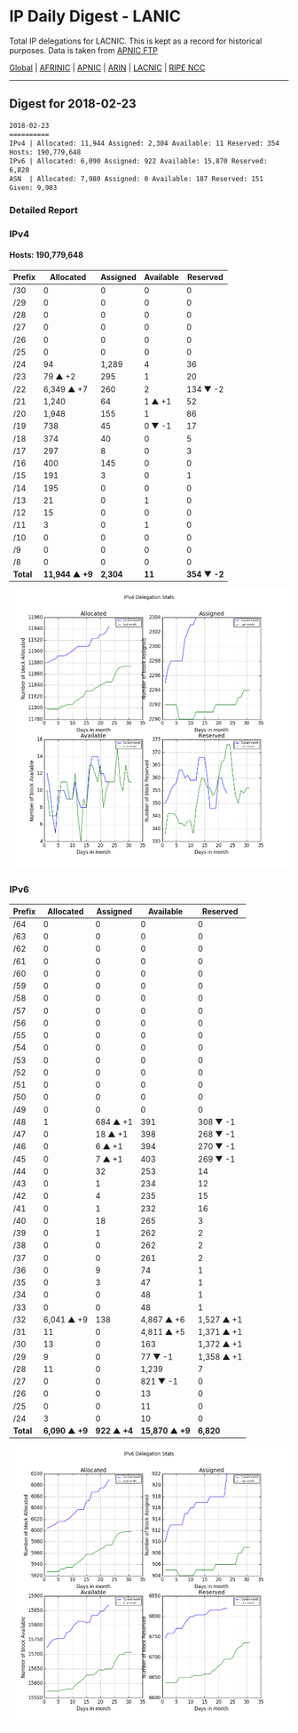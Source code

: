# IP Daily Digest - LANIC

Total IP delegations for LACNIC. This is kept as a record for historical purposes. Data is taken from [APNIC FTP](https://ftp.apnic.net/)

[Global](https://github.com/csmets/IP-Daily-Digest) | [AFRINIC](https://github.com/csmets/IP-Daily-Digest/tree/master/archives/AFRINIC) | [APNIC](https://github.com/csmets/IP-Daily-Digest/tree/master/archives/APNIC) | [ARIN](https://github.com/csmets/IP-Daily-Digest/tree/master/archives/ARIN) | [LACNIC](https://github.com/csmets/IP-Daily-Digest/tree/master/archives/LACNIC) | [RIPE NCC](https://github.com/csmets/IP-Daily-Digest/tree/master/archives/RIPE_NCC)

---

## Digest for 2018-02-23
```
2018-02-23
==========
IPv4 | Allocated: 11,944 Assigned: 2,304 Available: 11 Reserved: 354 Hosts: 190,779,648
IPv6 | Allocated: 6,090 Assigned: 922 Available: 15,870 Reserved: 6,820
ASN  | Allocated: 7,980 Assigned: 0 Available: 187 Reserved: 151 Given: 9,983
```

### Detailed Report

### IPv4

#### Hosts: **190,779,648**

| Prefix | Allocated | Assigned | Available | Reserved |
| ----- | ----- | ----- | ----- | ----- |
| /30 | 0 | 0 | 0 | 0 |
| /29 | 0 | 0 | 0 | 0 |
| /28 | 0 | 0 | 0 | 0 |
| /27 | 0 | 0 | 0 | 0 |
| /26 | 0 | 0 | 0 | 0 |
| /25 | 0 | 0 | 0 | 0 |
| /24 | 94 | 1,289 | 4 | 36 |
| /23 | 79 ▲ +2 | 295 | 1 | 20 |
| /22 | 6,349 ▲ +7 | 260 | 2 | 134 ▼ -2 |
| /21 | 1,240 | 64 | 1 ▲ +1 | 52 |
| /20 | 1,948 | 155 | 1 | 86 |
| /19 | 738 | 45 | 0 ▼ -1 | 17 |
| /18 | 374 | 40 | 0 | 5 |
| /17 | 297 | 8 | 0 | 3 |
| /16 | 400 | 145 | 0 | 0 |
| /15 | 191 | 3 | 0 | 1 |
| /14 | 195 | 0 | 0 | 0 |
| /13 | 21 | 0 | 1 | 0 |
| /12 | 15 | 0 | 0 | 0 |
| /11 | 3 | 0 | 1 | 0 |
| /10 | 0 | 0 | 0 | 0 |
| /9 | 0 | 0 | 0 | 0 |
| /8 | 0 | 0 | 0 | 0 |
| **Total** | **11,944 ▲ +9** | **2,304** | **11** | **354 ▼ -2** |

![ipv4-stats](ipv4-figure.png)

### IPv6

| Prefix | Allocated | Assigned | Available | Reserved |
| ----- | ----- | ----- | ----- | ----- |
| /64 | 0 | 0 | 0 | 0 |
| /63 | 0 | 0 | 0 | 0 |
| /62 | 0 | 0 | 0 | 0 |
| /61 | 0 | 0 | 0 | 0 |
| /60 | 0 | 0 | 0 | 0 |
| /59 | 0 | 0 | 0 | 0 |
| /58 | 0 | 0 | 0 | 0 |
| /57 | 0 | 0 | 0 | 0 |
| /56 | 0 | 0 | 0 | 0 |
| /55 | 0 | 0 | 0 | 0 |
| /54 | 0 | 0 | 0 | 0 |
| /53 | 0 | 0 | 0 | 0 |
| /52 | 0 | 0 | 0 | 0 |
| /51 | 0 | 0 | 0 | 0 |
| /50 | 0 | 0 | 0 | 0 |
| /49 | 0 | 0 | 0 | 0 |
| /48 | 1 | 684 ▲ +1 | 391 | 308 ▼ -1 |
| /47 | 0 | 18 ▲ +1 | 398 | 268 ▼ -1 |
| /46 | 0 | 6 ▲ +1 | 394 | 270 ▼ -1 |
| /45 | 0 | 7 ▲ +1 | 403 | 269 ▼ -1 |
| /44 | 0 | 32 | 253 | 14 |
| /43 | 0 | 1 | 234 | 12 |
| /42 | 0 | 4 | 235 | 15 |
| /41 | 0 | 1 | 232 | 16 |
| /40 | 0 | 18 | 265 | 3 |
| /39 | 0 | 1 | 262 | 2 |
| /38 | 0 | 0 | 262 | 2 |
| /37 | 0 | 0 | 261 | 2 |
| /36 | 0 | 9 | 74 | 1 |
| /35 | 0 | 3 | 47 | 1 |
| /34 | 0 | 0 | 48 | 1 |
| /33 | 0 | 0 | 48 | 1 |
| /32 | 6,041 ▲ +9 | 138 | 4,867 ▲ +6 | 1,527 ▲ +1 |
| /31 | 11 | 0 | 4,811 ▲ +5 | 1,371 ▲ +1 |
| /30 | 13 | 0 | 163 | 1,372 ▲ +1 |
| /29 | 9 | 0 | 77 ▼ -1 | 1,358 ▲ +1 |
| /28 | 11 | 0 | 1,239 | 7 |
| /27 | 0 | 0 | 821 ▼ -1 | 0 |
| /26 | 0 | 0 | 13 | 0 |
| /25 | 0 | 0 | 11 | 0 |
| /24 | 3 | 0 | 10 | 0 |
| **Total** | **6,090 ▲ +9** | **922 ▲ +4** | **15,870 ▲ +9** | **6,820** |

![ipv6-stats](ipv6-figure.png)